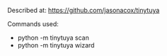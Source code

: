 Described at: https://github.com/jasonacox/tinytuya

Commands used:
- python -m tinytuya scan
- python -m tinytuya wizard

